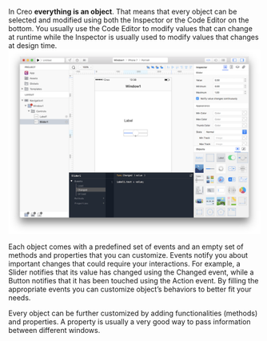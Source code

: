 In Creo **everything is an object**. That means that every object can be selected and modified using both the Inspector or the Code Editor on the bottom. You usually use the Code Editor to modify values that can change at runtime while the Inspector is usually used to modify values that changes at design time.
![Creo](../images/creo/objects-and-events.png)


Each object comes with a predefined set of events and an empty set of methods and properties that you can customize. Events notify you about important changes that could require your interactions. For example, a Slider notifies that its value has changed using the Changed event, while a Button notifies that it has been touched using the Action event. By filling the appropriate events you can customize object’s behaviors to better fit your needs.





Every object can be further customized by adding functionalities (methods) and properties. A property is usually a very good way to pass information between different windows.